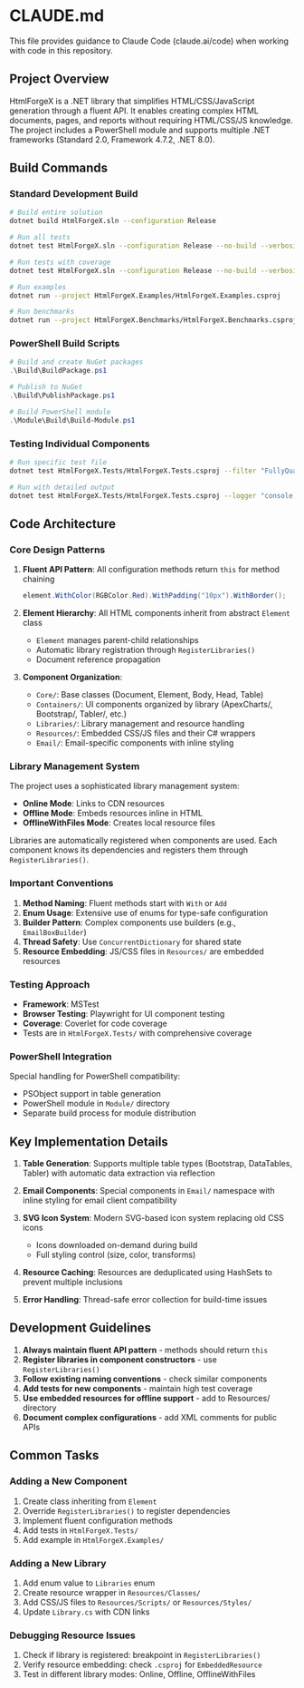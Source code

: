 # CLAUDE.md

This file provides guidance to Claude Code (claude.ai/code) when working with code in this repository.

## Project Overview

HtmlForgeX is a .NET library that simplifies HTML/CSS/JavaScript generation through a fluent API. It enables creating complex HTML documents, pages, and reports without requiring HTML/CSS/JS knowledge. The project includes a PowerShell module and supports multiple .NET frameworks (Standard 2.0, Framework 4.7.2, .NET 8.0).

## Build Commands

### Standard Development Build
```bash
# Build entire solution
dotnet build HtmlForgeX.sln --configuration Release

# Run all tests
dotnet test HtmlForgeX.sln --configuration Release --no-build --verbosity normal

# Run tests with coverage
dotnet test HtmlForgeX.sln --configuration Release --no-build --verbosity normal --logger trx --collect:"XPlat Code Coverage"

# Run examples
dotnet run --project HtmlForgeX.Examples/HtmlForgeX.Examples.csproj

# Run benchmarks
dotnet run --project HtmlForgeX.Benchmarks/HtmlForgeX.Benchmarks.csproj --configuration Release
```

### PowerShell Build Scripts
```powershell
# Build and create NuGet packages
.\Build\BuildPackage.ps1

# Publish to NuGet
.\Build\PublishPackage.ps1

# Build PowerShell module
.\Module\Build\Build-Module.ps1
```

### Testing Individual Components
```bash
# Run specific test file
dotnet test HtmlForgeX.Tests/HtmlForgeX.Tests.csproj --filter "FullyQualifiedName~TestClassName"

# Run with detailed output
dotnet test HtmlForgeX.Tests/HtmlForgeX.Tests.csproj --logger "console;verbosity=detailed"
```

## Code Architecture

### Core Design Patterns

1. **Fluent API Pattern**: All configuration methods return `this` for method chaining
   ```csharp
   element.WithColor(RGBColor.Red).WithPadding("10px").WithBorder();
   ```

2. **Element Hierarchy**: All HTML components inherit from abstract `Element` class
   - `Element` manages parent-child relationships
   - Automatic library registration through `RegisterLibraries()`
   - Document reference propagation

3. **Component Organization**:
   - `Core/`: Base classes (Document, Element, Body, Head, Table)
   - `Containers/`: UI components organized by library (ApexCharts/, Bootstrap/, Tabler/, etc.)
   - `Libraries/`: Library management and resource handling
   - `Resources/`: Embedded CSS/JS files and their C# wrappers
   - `Email/`: Email-specific components with inline styling

### Library Management System

The project uses a sophisticated library management system:
- **Online Mode**: Links to CDN resources
- **Offline Mode**: Embeds resources inline in HTML
- **OfflineWithFiles Mode**: Creates local resource files

Libraries are automatically registered when components are used. Each component knows its dependencies and registers them through `RegisterLibraries()`.

### Important Conventions

1. **Method Naming**: Fluent methods start with `With` or `Add`
2. **Enum Usage**: Extensive use of enums for type-safe configuration
3. **Builder Pattern**: Complex components use builders (e.g., `EmailBoxBuilder`)
4. **Thread Safety**: Use `ConcurrentDictionary` for shared state
5. **Resource Embedding**: JS/CSS files in `Resources/` are embedded resources

### Testing Approach

- **Framework**: MSTest
- **Browser Testing**: Playwright for UI component testing
- **Coverage**: Coverlet for code coverage
- Tests are in `HtmlForgeX.Tests/` with comprehensive coverage

### PowerShell Integration

Special handling for PowerShell compatibility:
- PSObject support in table generation
- PowerShell module in `Module/` directory
- Separate build process for module distribution

## Key Implementation Details

1. **Table Generation**: Supports multiple table types (Bootstrap, DataTables, Tabler) with automatic data extraction via reflection

2. **Email Components**: Special components in `Email/` namespace with inline styling for email client compatibility

3. **SVG Icon System**: Modern SVG-based icon system replacing old CSS icons
   - Icons downloaded on-demand during build
   - Full styling control (size, color, transforms)

4. **Resource Caching**: Resources are deduplicated using HashSets to prevent multiple inclusions

5. **Error Handling**: Thread-safe error collection for build-time issues

## Development Guidelines

1. **Always maintain fluent API pattern** - methods should return `this`
2. **Register libraries in component constructors** - use `RegisterLibraries()`
3. **Follow existing naming conventions** - check similar components
4. **Add tests for new components** - maintain high test coverage
5. **Use embedded resources for offline support** - add to Resources/ directory
6. **Document complex configurations** - add XML comments for public APIs

## Common Tasks

### Adding a New Component
1. Create class inheriting from `Element`
2. Override `RegisterLibraries()` to register dependencies
3. Implement fluent configuration methods
4. Add tests in `HtmlForgeX.Tests/`
5. Add example in `HtmlForgeX.Examples/`

### Adding a New Library
1. Add enum value to `Libraries` enum
2. Create resource wrapper in `Resources/Classes/`
3. Add CSS/JS files to `Resources/Scripts/` or `Resources/Styles/`
4. Update `Library.cs` with CDN links

### Debugging Resource Issues
1. Check if library is registered: breakpoint in `RegisterLibraries()`
2. Verify resource embedding: check `.csproj` for `EmbeddedResource`
3. Test in different library modes: Online, Offline, OfflineWithFiles